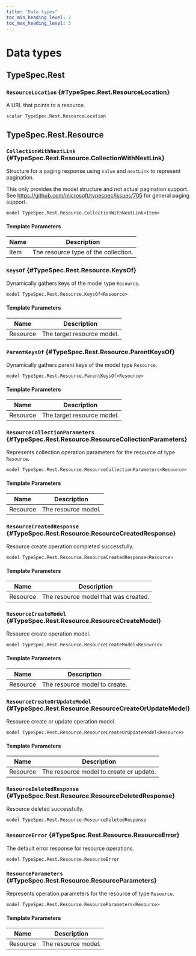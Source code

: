 ```yaml
---
title: "Data types"
toc_min_heading_level: 2
toc_max_heading_level: 3
---
```


# Data types

## TypeSpec.Rest

### `ResourceLocation` {#TypeSpec.Rest.ResourceLocation}

A URL that points to a resource.

```typespec
scalar TypeSpec.Rest.ResourceLocation
```

## TypeSpec.Rest.Resource

### `CollectionWithNextLink` {#TypeSpec.Rest.Resource.CollectionWithNextLink}

Structure for a paging response using `value` and `nextLink` to represent pagination.

This only provides the model structure and not actual pagination support. See
https://github.com/microsoft/typespec/issues/705 for general paging support.

```typespec
model TypeSpec.Rest.Resource.CollectionWithNextLink<Item>
```

#### Template Parameters

| Name | Description                          |
| ---- | ------------------------------------ |
| Item | The resource type of the collection. |

### `KeysOf` {#TypeSpec.Rest.Resource.KeysOf}

Dynamically gathers keys of the model type `Resource`.

```typespec
model TypeSpec.Rest.Resource.KeysOf<Resource>
```

#### Template Parameters

| Name     | Description                |
| -------- | -------------------------- |
| Resource | The target resource model. |

### `ParentKeysOf` {#TypeSpec.Rest.Resource.ParentKeysOf}

Dynamically gathers parent keys of the model type `Resource`.

```typespec
model TypeSpec.Rest.Resource.ParentKeysOf<Resource>
```

#### Template Parameters

| Name     | Description                |
| -------- | -------------------------- |
| Resource | The target resource model. |

### `ResourceCollectionParameters` {#TypeSpec.Rest.Resource.ResourceCollectionParameters}

Represents collection operation parameters for the resource of type `Resource`.

```typespec
model TypeSpec.Rest.Resource.ResourceCollectionParameters<Resource>
```

#### Template Parameters

| Name     | Description         |
| -------- | ------------------- |
| Resource | The resource model. |

### `ResourceCreatedResponse` {#TypeSpec.Rest.Resource.ResourceCreatedResponse}

Resource create operation completed successfully.

```typespec
model TypeSpec.Rest.Resource.ResourceCreatedResponse<Resource>
```

#### Template Parameters

| Name     | Description                          |
| -------- | ------------------------------------ |
| Resource | The resource model that was created. |

### `ResourceCreateModel` {#TypeSpec.Rest.Resource.ResourceCreateModel}

Resource create operation model.

```typespec
model TypeSpec.Rest.Resource.ResourceCreateModel<Resource>
```

#### Template Parameters

| Name     | Description                   |
| -------- | ----------------------------- |
| Resource | The resource model to create. |

### `ResourceCreateOrUpdateModel` {#TypeSpec.Rest.Resource.ResourceCreateOrUpdateModel}

Resource create or update operation model.

```typespec
model TypeSpec.Rest.Resource.ResourceCreateOrUpdateModel<Resource>
```

#### Template Parameters

| Name     | Description                             |
| -------- | --------------------------------------- |
| Resource | The resource model to create or update. |

### `ResourceDeletedResponse` {#TypeSpec.Rest.Resource.ResourceDeletedResponse}

Resource deleted successfully.

```typespec
model TypeSpec.Rest.Resource.ResourceDeletedResponse
```

### `ResourceError` {#TypeSpec.Rest.Resource.ResourceError}

The default error response for resource operations.

```typespec
model TypeSpec.Rest.Resource.ResourceError
```

### `ResourceParameters` {#TypeSpec.Rest.Resource.ResourceParameters}

Represents operation parameters for the resource of type `Resource`.

```typespec
model TypeSpec.Rest.Resource.ResourceParameters<Resource>
```

#### Template Parameters

| Name     | Description         |
| -------- | ------------------- |
| Resource | The resource model. |
